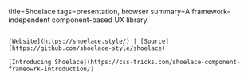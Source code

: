 title=Shoelace
tags=presentation, browser
summary=A framework-independent component-based UX library.
~~~~~~

[Website](https://shoelace.style/) | [Source](https://github.com/shoelace-style/shoelace)

[Introducing Shoelace](https://css-tricks.com/shoelace-component-frameowrk-introduction/)
